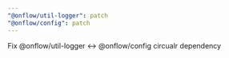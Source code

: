 ```yaml
---
"@onflow/util-logger": patch
"@onflow/config": patch
---
```


Fix @onflow/util-logger <-> @onflow/config circualr dependency
